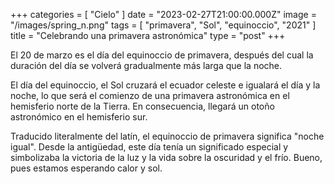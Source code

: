 +++
categories = [ "Cielo" ]
date = "2023-02-27T21:00:00.000Z"
image = "/images/spring_n.png"
tags = [ "primavera", "Sol", "equinoccio", "2021" ]
title = "Celebrando una primavera astronómica"
type = "post"
+++

El 20 de marzo es el día del equinoccio de primavera, después del cual la duración del día se volverá gradualmente más larga que la noche.

El día del equinoccio, el Sol cruzará el ecuador celeste e igualará el día y la noche, lo que será el comienzo de una primavera astronómica en el hemisferio norte de la Tierra. En consecuencia, llegará un otoño astronómico en el hemisferio sur.

Traducido literalmente del latín, el equinoccio de primavera significa "noche igual". Desde la antigüedad, este día tenía un significado especial y simbolizaba la victoria de la luz y la vida sobre la oscuridad y el frío. Bueno, pues estamos esperando calor y sol.
